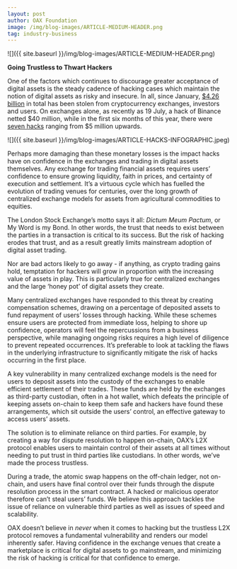 ```yaml
---
layout: post
author: OAX Foundation
image: /img/blog-images/ARTICLE-MEDIUM-HEADER.png
tag: industry-business
---
```


![]({{ site.baseurl }}/img/blog-images/ARTICLE-MEDIUM-HEADER.png)

<b>Going Trustless to Thwart Hackers</b>

One of the factors which continues to discourage greater acceptance of digital assets is the steady cadence of hacking cases which maintain the notion of digital assets as risky and insecure.  In all, since January, <a href="https://www.businessinsider.com/the-biggest-cryptocurrency-scams-and-arrests-of-2019-so-far-2019-8?IR=T" target="_blank">$4.26 billion</a> in total has been stolen from cryptocurrency exchanges, investors and users. On exchanges alone, as recently as 19 July, a hack of Binance netted $40 million, while in the first six months of this year, there were <a href="https://cointelegraph.com/news/round-up-of-crypto-exchanges-hack-so-far-in-2019-how-can-it-be-stopped" target="_blank">seven hacks</a> ranging from $5 million upwards. 

![]({{ site.baseurl }}/img/blog-images/ARTICLE-HACKS-INFOGRAPHIC.jpeg)


Perhaps more damaging than these monetary losses is the impact hacks have on confidence in the exchanges and trading in digital assets themselves. Any exchange for trading financial assets requires users’ confidence to ensure growing liquidity, faith in prices, and certainty of execution and settlement.  It’s a virtuous cycle which has fuelled the evolution of trading venues for centuries, over the long growth of centralized exchange models for assets from agricultural commodities to equities. 

The London Stock Exchange’s motto says it all: <i>Dictum Meum Pactum</i>, or My Word is my Bond.  In other words, the trust that needs to exist between the parties in a transaction is critical to its success.  But the risk of hacking erodes that trust, and as a result greatly limits mainstream adoption of digital asset trading.  

Nor are bad actors likely to go away - if anything, as crypto trading gains hold, temptation for hackers will grow in proportion with the increasing value of assets in play.  This is particularly true for centralized exchanges and the large ‘honey pot’ of digital assets they create.

Many centralized exchanges have responded to this threat by creating compensation schemes, drawing on a percentage of deposited assets to fund repayment of users’ losses through hacking.  While these schemes ensure users are protected from immediate loss, helping to shore up confidence, operators will feel the repercussions from a business perspective, while managing ongoing risks requires a high level of diligence to prevent repeated occurrences.  It’s preferable to look at tackling the flaws in the underlying infrastructure to significantly mitigate the risk of hacks occurring in the first place.  

A key vulnerability in many centralized exchange models is the need for users to deposit assets into the custody of the exchanges to enable efficient settlement of their trades.  These funds are held by the exchanges as third-party custodian, often in a hot wallet, which defeats the principle of keeping assets on-chain to keep them safe and hackers have found these arrangements, which sit outside the users’ control, an effective gateway to access users’ assets.  

The solution is to eliminate reliance on third parties. For example, by creating a way for dispute resolution to happen on-chain, OAX’s L2X protocol enables users to maintain control of their assets at all times without needing to put trust in third parties like custodians. In other words, we’ve made the process trustless.  

During a trade, the atomic swap happens on the off-chain ledger, not on-chain, and users have final control over their funds through the dispute resolution process in the smart contract. A hacked or malicious operator therefore can’t steal users’ funds. We believe this approach tackles the issue of reliance on vulnerable third parties as well as issues of speed and scalability. 

OAX doesn’t believe in <i>never</i> when it comes to hacking but the trustless L2X protocol removes a fundamental vulnerability and renders our model inherently safer.  Having confidence in the exchange venues that create a marketplace is critical for digital assets to go mainstream, and minimizing the risk of hacking is critical for that confidence to emerge.



 
